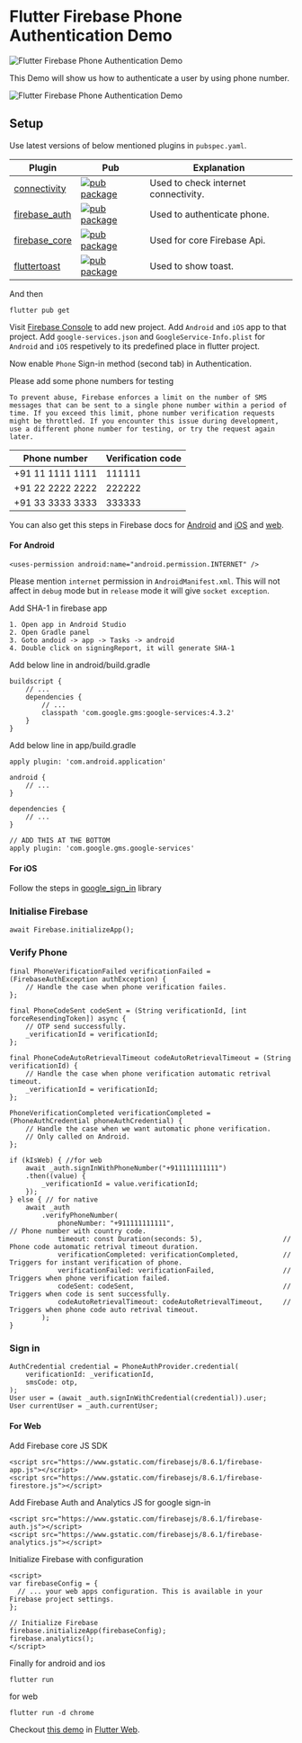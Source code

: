 # Flutter Firebase Phone Authentication Demo

![Flutter Firebase Phone Authentication Demo](flutter_phone_auth.png)

This Demo will show us how to authenticate a user by using phone number.

![Flutter Firebase Phone Authentication Demo](flutter_phone_auth.gif)

## Setup

Use latest versions of below mentioned plugins in `pubspec.yaml`.

| Plugin | Pub | Explanation |
|--------|-----|-------------|
| [connectivity](https://github.com/flutter/plugins/tree/master/packages/connectivity/connectivity) | [![pub package](https://img.shields.io/pub/v/connectivity.svg)](https://pub.dev/packages/connectivity) | Used to check internet connectivity. 
| [firebase_auth](https://github.com/FirebaseExtended/flutterfire/tree/master/packages/firebase_auth/firebase_auth) | [![pub package](https://img.shields.io/pub/v/firebase_auth.svg)](https://pub.dev/packages/firebase_auth) | Used to authenticate phone.
| [firebase_core](https://github.com/FirebaseExtended/flutterfire/tree/master/packages/firebase_core/firebase_core) | [![pub package](https://img.shields.io/pub/v/firebase_core.svg)](https://pub.dev/packages/firebase_core) | Used for core Firebase Api.
| [fluttertoast](https://github.com/PonnamKarthik/FlutterToast) | [![pub package](https://img.shields.io/pub/v/fluttertoast.svg)](https://pub.dev/packages/fluttertoast) | Used to show toast.

And then

    flutter pub get

Visit [Firebase Console](https://console.firebase.google.com/u/0/?pli=1) to add new project. Add `Android` and `iOS` app to that project. Add `google-services.json` and `GoogleService-Info.plist` for `Android` and `iOS` respetively to its predefined place in flutter project.

Now enable `Phone` Sign-in method (second tab) in Authentication. 

Please add some phone numbers for testing 

    To prevent abuse, Firebase enforces a limit on the number of SMS messages that can be sent to a single phone number within a period of time. If you exceed this limit, phone number verification requests might be throttled. If you encounter this issue during development, use a different phone number for testing, or try the request again later.

| Phone number | Verification code |
| ------------ | ----------------- |
| +91 11 1111 1111 | 111111 |
| +91 22 2222 2222 | 222222 |
| +91 33 3333 3333 | 333333 |

You can also get this steps in Firebase docs for [Android](https://firebase.google.com/docs/auth/android/phone-auth) and [iOS](https://firebase.google.com/docs/auth/ios/phone-auth) and [web](https://firebase.google.com/docs/auth/web/phone-auth).

#### For Android

    <uses-permission android:name="android.permission.INTERNET" />

Please mention `internet` permission in `AndroidManifest.xml`. This will not affect in `debug` mode but in `release` mode it will give `socket exception`.

Add SHA-1 in firebase app 

    1. Open app in Android Studio
    2. Open Gradle panel
    3. Goto andoid -> app -> Tasks -> android
    4. Double click on signingReport, it will generate SHA-1

Add below line in android/build.gradle

    buildscript {
        // ...
        dependencies {
            // ...
            classpath 'com.google.gms:google-services:4.3.2'
        }
    }

Add below line in app/build.gradle

    apply plugin: 'com.android.application'

    android {
        // ...
    }

    dependencies {
        // ...
    }

    // ADD THIS AT THE BOTTOM
    apply plugin: 'com.google.gms.google-services'

#### For iOS

Follow the steps in [google_sign_in](https://pub.dev/packages/google_sign_in) library

### Initialise Firebase

    await Firebase.initializeApp();

### Verify Phone

    final PhoneVerificationFailed verificationFailed = (FirebaseAuthException authException) {
        // Handle the case when phone verification failes.
    };

    final PhoneCodeSent codeSent = (String verificationId, [int forceResendingToken]) async {
        // OTP send successfully.
        _verificationId = verificationId;
    };

    final PhoneCodeAutoRetrievalTimeout codeAutoRetrievalTimeout = (String verificationId) {
        // Handle the case when phone verification automatic retrival timeout.
        _verificationId = verificationId;
    };

    PhoneVerificationCompleted verificationCompleted = (PhoneAuthCredential phoneAuthCredential) {
        // Handle the case when we want automatic phone verification.
        // Only called on Android.
    };

    if (kIsWeb) { //for web
        await _auth.signInWithPhoneNumber("+911111111111")
        .then((value) {
            _verificationId = value.verificationId;
        });
    } else { // for native
        await _auth
            .verifyPhoneNumber(
                phoneNumber: "+911111111111",                             // Phone number with country code.
                timeout: const Duration(seconds: 5),                    // Phone code automatic retrival timeout duration.
                verificationCompleted: verificationCompleted,           // Triggers for instant verification of phone.
                verificationFailed: verificationFailed,                 // Triggers when phone verification failed.
                codeSent: codeSent,                                     // Triggers when code is sent successfully.
                codeAutoRetrievalTimeout: codeAutoRetrievalTimeout,     // Triggers when phone code auto retrival timeout.
            ); 
    }

### Sign in

    AuthCredential credential = PhoneAuthProvider.credential(
        verificationId: _verificationId,
        smsCode: otp,
    );
    User user = (await _auth.signInWithCredential(credential)).user;
    User currentUser = _auth.currentUser;

#### For Web

Add Firebase core JS SDK

    <script src="https://www.gstatic.com/firebasejs/8.6.1/firebase-app.js"></script>
    <script src="https://www.gstatic.com/firebasejs/8.6.1/firebase-firestore.js"></script>

Add Firebase Auth and Analytics JS for google sign-in

    <script src="https://www.gstatic.com/firebasejs/8.6.1/firebase-auth.js"></script>
    <script src="https://www.gstatic.com/firebasejs/8.6.1/firebase-analytics.js"></script>

Initialize Firebase with configuration

    <script>
    var firebaseConfig = {
      // ... your web apps configuration. This is available in your Firebase project settings.
    };

    // Initialize Firebase
    firebase.initializeApp(firebaseConfig);
    firebase.analytics();
    </script>

Finally for android and ios

    flutter run

for web

    flutter run -d chrome

<!-- ##### Please refer to my [blogs](https://ankitsolanki.netlify.app/blog.html) for more information. -->

Checkout [this demo](https://flutter-web-phone-auth.netlify.app/#/) in [Flutter Web](https://flutter.dev/docs/get-started/web).
